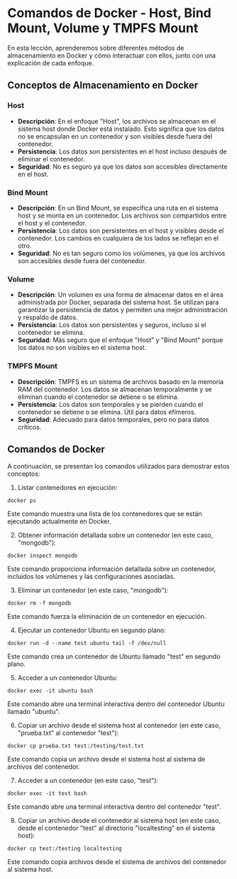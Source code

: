 # Comandos de Docker - Host, Bind Mount, Volume y TMPFS Mount

En esta lección, aprenderemos sobre diferentes métodos de almacenamiento en Docker y cómo interactuar con ellos, junto con una explicación de cada enfoque.

## Conceptos de Almacenamiento en Docker

### Host

- **Descripción**: En el enfoque "Host", los archivos se almacenan en el sistema host donde Docker está instalado. Esto significa que los datos no se encapsulan en un contenedor y son visibles desde fuera del contenedor.
- **Persistencia**: Los datos son persistentes en el host incluso después de eliminar el contenedor.
- **Seguridad**: No es seguro ya que los datos son accesibles directamente en el host.

### Bind Mount

- **Descripción**: En un Bind Mount, se especifica una ruta en el sistema host y se monta en un contenedor. Los archivos son compartidos entre el host y el contenedor.
- **Persistencia**: Los datos son persistentes en el host y visibles desde el contenedor. Los cambios en cualquiera de los lados se reflejan en el otro.
- **Seguridad**: No es tan seguro como los volúmenes, ya que los archivos son accesibles desde fuera del contenedor.

### Volume

- **Descripción**: Un volumen es una forma de almacenar datos en el área administrada por Docker, separada del sistema host. Se utilizan para garantizar la persistencia de datos y permiten una mejor administración y respaldo de datos.
- **Persistencia**: Los datos son persistentes y seguros, incluso si el contenedor se elimina.
- **Seguridad**: Más seguro que el enfoque "Host" y "Bind Mount" porque los datos no son visibles en el sistema host.

### TMPFS Mount

- **Descripción**: TMPFS es un sistema de archivos basado en la memoria RAM del contenedor. Los datos se almacenan temporalmente y se eliminan cuando el contenedor se detiene o se elimina.
- **Persistencia**: Los datos son temporales y se pierden cuando el contenedor se detiene o se elimina. Útil para datos efímeros.
- **Seguridad**: Adecuado para datos temporales, pero no para datos críticos.

## Comandos de Docker

A continuación, se presentan los comandos utilizados para demostrar estos conceptos:

1. Listar contenedores en ejecución:

```shell
docker ps
```

Este comando muestra una lista de los contenedores que se están ejecutando actualmente en Docker.

2. Obtener información detallada sobre un contenedor (en este caso, "mongodb"):

```shell
docker inspect mongodb
```

Este comando proporciona información detallada sobre un contenedor, incluidos los volúmenes y las configuraciones asociadas.

3. Eliminar un contenedor (en este caso, "mongodb"):

```shell
docker rm -f mongodb
```

Este comando fuerza la eliminación de un contenedor en ejecución.

4. Ejecutar un contenedor Ubuntu en segundo plano:

```shell
docker run -d --name test ubuntu tail -f /dev/null
```

Este comando crea un contenedor de Ubuntu llamado "test" en segundo plano.

5. Acceder a un contenedor Ubuntu:

```shell
docker exec -it ubuntu bash
```

Este comando abre una terminal interactiva dentro del contenedor Ubuntu llamado "ubuntu".

6. Copiar un archivo desde el sistema host al contenedor (en este caso, "prueba.txt" al contenedor "test"):

```shell
docker cp prueba.txt test:/testing/test.txt
```

Este comando copia un archivo desde el sistema host al sistema de archivos del contenedor.

7. Acceder a un contenedor (en este caso, "test"):

```shell
docker exec -it test bash
```

Este comando abre una terminal interactiva dentro del contenedor "test".

8. Copiar un archivo desde el contenedor al sistema host (en este caso, desde el contenedor "test" al directorio "localtesting" en el sistema host):

```shell
docker cp test:/testing localtesting
```

Este comando copia archivos desde el sistema de archivos del contenedor al sistema host.

